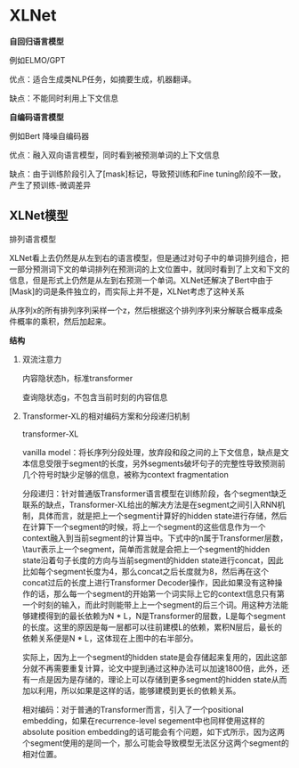 # XLNet

**自回归语言模型**

例如ELMO/GPT

优点：适合生成类NLP任务，如摘要生成，机器翻译。

缺点：不能同时利用上下文信息

**自编码语言模型**

例如Bert 降噪自编码器

优点：融入双向语言模型，同时看到被预测单词的上下文信息

缺点：由于训练阶段引入了[mask]标记，导致预训练和Fine tuning阶段不一致，产生了预训练-微调差异

## XLNet模型

排列语言模型

XLNet看上去仍然是从左到右的语言模型，但是通过对句子中的单词排列组合，把一部分预测词下文的单词排列在预测词的上文位置中，就同时看到了上文和下文的信息，但是形式上仍然是从左到右预测一个单词。XLNet还解决了Bert中由于[Mask]的词是条件独立的，而实际上并不是，XLNet考虑了这种关系

从序列x的所有排列序列采样一个z，然后根据这个排列序列来分解联合概率成条件概率的乘积，然后加起来。

**结构**

1. 双流注意力

   内容隐状态h，标准transformer

   查询隐状态g，不包含当前时刻的内容信息

2. Transformer-XL的相对编码方案和分段递归机制

   transformer-XL

   vanilla model：将长序列分段处理，放弃段和段之间的上下文信息，缺点是文本信息受限于segment的长度，另外segments破坏句子的完整性导致预测前几个符号时缺少足够的信息，被称为context fragmentation

   分段递归：针对普通版Transformer语言模型在训练阶段，各个segment缺乏联系的缺点，Transformer-XL给出的解决方法是在segment之间引入RNN机制，具体而言，就是把上一个segment计算好的hidden state进行存储，然后在计算下一个segment的时候，将上一个segment的这些信息作为一个context融入到当前segment的计算当中。下式中的n属于Transformer层数，\tau*τ*表示上一个segment，简单而言就是会把上一个segment的hidden state沿着句子长度的方向与当前segment的hidden state进行concat，因此比如每个segment长度为4，那么concat之后长度就为8，然后再在这个concat过后的长度上进行Transformer Decoder操作，因此如果没有这种操作的话，那么每一个segment的开始第一个词实际上它的context信息只有第一个时刻的输入，而此时则能带上上一个segment的后三个词。用这种方法能够建模得到的最长依赖为N * L，N是Transformer的层数，L是每个segment的长度。这里的原因是每一层都可以往前建模L的依赖，累积N层后，最长的依赖关系便是N * L，这体现在上图中的右半部分。

   实际上，因为上一个segment的hidden state是会存储起来复用的，因此这部分就不再需要重复计算，论文中提到通过这种办法可以加速1800倍，此外，还有一点是因为是存储的，理论上可以存储到更多segment的hidden state从而加以利用，所以如果是这样的话，能够建模到更长的依赖关系。

   相对编码：对于普通的Transformer而言，引入了一个positional embedding，如果在recurrence-level segement中也同样使用这样的absolute position embedding的话可能会有个问题，如下式所示，因为这两个segment使用的是同一个，那么可能会导致模型无法区分这两个segment的相对位置。